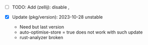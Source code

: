 - [ ] TODO: Add (zellij): disable <C-q>, <C-s>

- [x] Update (pkg/version): 2023-10-28 unstable
  - Need but last version
  - auto-optimise-store = true does not work with such update
  - rust-analyzer broken
